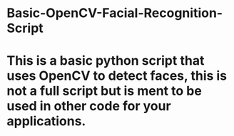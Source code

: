 # Basic-OpenCV-Facial-Recognition-Script
# This is a basic python script that uses OpenCV to detect faces, this is not a full script but is ment to be used in other code for your applications.
